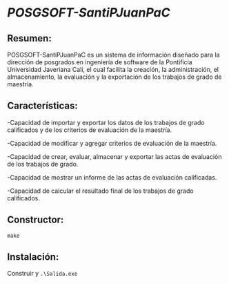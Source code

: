 # **_POSGSOFT-SantiPJuanPaC_**

Resumen:
--------

POSGSOFT-SantiPJuanPaC es un sistema de información diseñado para la dirección de posgrados en ingeniería de software de la Pontificia Universidad Javeriana Cali, el cual facilita la creación, la administración, el almacenamiento, la evaluación y la exportación de los trabajos de grado de maestría.

Características:
----------------

-Capacidad de importar y exportar los datos de los trabajos de grado calificados y de los criterios de evaluación de la maestría.

-Capacidad de modificar y agregar criterios de evaluación de la maestría.

-Capacidad de crear, evaluar, almacenar y exportar las actas de evaluación de los trabajos de grado.

-Capacidad de mostrar un informe de las actas de evaluación calificadas.

-Capacidad de calcular el resultado final de los trabajos de grado calificados.

Constructor:
------------

`make`

Instalación:
------------

Construir y `.\Salida.exe`
